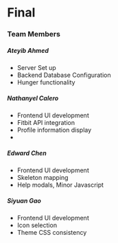# Final
### Team Members

##### Ateyib Ahmed
* Server Set up
* Backend Database Configuration
* Hunger functionality 


##### Nathanyel Calero
* Frontend UI development
* Fitbit API integration
* Profile information display
*

##### Edward Chen
* Frontend UI development
* Skeleton mapping
* Help modals, Minor Javascript 

##### Siyuan Gao
* Frontend UI development
* Icon selection
* Theme CSS consistency

